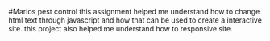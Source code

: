 #Marios pest control
this assignment helped me understand how to change html text through javascript and how that can be used to create a interactive site.
this project also helped me understand how to responsive site.
